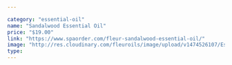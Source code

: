 ```yaml
---

category: "essential-oil"
name: "Sandalwood Essential Oil"
price: "$19.00"
link: "https://www.spaorder.com/fleur-sandalwood-essential-oil/"
image: "http://res.cloudinary.com/fleuroils/image/upload/v1474526107/Essential%20Oil/sandalwood.jpg"
type: 
---
```

